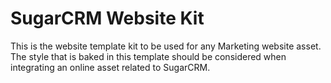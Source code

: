 # SugarCRM Website Kit

This is the website template kit to be used for any Marketing website asset. The style that is baked in this template should be considered when integrating an online asset related to SugarCRM.

